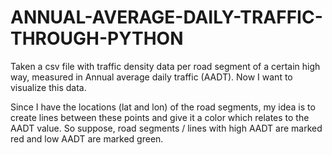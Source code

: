 # ANNUAL-AVERAGE-DAILY-TRAFFIC-THROUGH-PYTHON

 Taken a csv file with traffic density data per road segment of a certain high way, measured in Annual average daily traffic (AADT). Now I want to visualize this data.

Since I have the locations (lat and lon) of the road segments, my idea is to create lines between these points and give it a color which relates to the AADT value. 
So suppose, road segments / lines with high AADT are marked red and low AADT are marked green.

